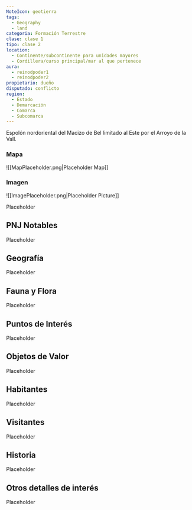 ```yaml
---
NoteIcon: geotierra
tags:
  - Geography 
  - land 
categoria: Formación Terrestre
clase: clase 1
tipo: clase 2
location: 
  - Continente/subcontinente para unidades mayores
  - Cordillera/curso principal/mar al que pertenece 
aura:
  - reinodpoder1
  - reinodpoder2
propietario: dueño
disputado: conflicto
region:
  - Estado 
  - Demarcación
  - Comarca
  - Subcomarca
---
```





 <section class="wa-section main-content"><p>Espolón nordoriental del <span class="article-link article-explorer-link entity-link wa-link" data-article-privacy="public" data-article-id="82254c47-60d6-46b2-a9b2-309bac60aea8" data-template-type="location" data-article="82254c47-60d6-46b2-a9b2-309bac60aea8">Macizo de Bel</span> limitado al Este por el <span data-article-privacy="private" data-article-id="4e7a35a7-68aa-44b5-92c5-f74fc74cf613" data-template-type="location" class="private-article article-unlinked entity-link wa-link">Arroyo de la Vall</span>.</p></section>   

### Mapa
![[MapPlaceholder.png|Placeholder Map]]

### Imagen
![[ImagePlaceholder.png|Placeholder Picture]]

Placeholder

## PNJ Notables
Placeholder

## Geografía
Placeholder

## Fauna y Flora
Placeholder

## Puntos de Interés
Placeholder

## Objetos de Valor
Placeholder

## Habitantes
Placeholder

## Visitantes
Placeholder

## Historia
Placeholder

## Otros detalles de interés
Placeholder

